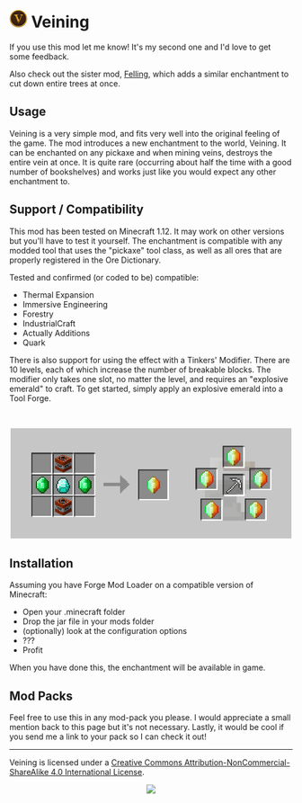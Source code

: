 # ![veining logo](/src/main/resources/assets/veining/textures/logo.png) Veining 

If you use this mod let me know! It's my second one and I'd love to get some feedback.

Also check out the sister mod, [Felling](https://github.com/arlyon/felling), which adds a similar enchantment to cut down entire trees at once.

## Usage

Veining is a very simple mod, and fits very well into the original feeling of the game. 
The mod introduces a new enchantment to the world, Veining. It can be enchanted on any pickaxe and 
when mining veins, destroys the entire vein at once. It is quite rare (occurring about half the time 
with a good number of bookshelves) and works just like you would expect any other enchantment to.

## Support / Compatibility

This mod has been tested on Minecraft 1.12. It may work on other versions but you'll have to test it yourself. The 
enchantment is compatible with any modded tool that uses the "pickaxe" tool class, as well as all ores that are 
properly registered in the Ore Dictionary.

Tested and confirmed (or coded to be) compatible:

- Thermal Expansion
- Immersive Engineering
- Forestry
- IndustrialCraft
- Actually Additions
- Quark

There is also support for using the effect with a Tinkers' Modifier. There are 10 levels, each of which increase the 
number of breakable blocks. The modifier only takes one slot, no matter the level, and requires an "explosive emerald"
to craft. To get started, simply apply an explosive emerald into a Tool Forge.
          
<br>

<p align="center"><img style="margin:auto" src="/tinkers.png"></p>

## Installation

Assuming you have Forge Mod Loader on a compatible version of Minecraft:

- Open your .minecraft folder
- Drop the jar file in your mods folder
- (optionally) look at the configuration options
- ???
- Profit

When you have done this, the enchantment will be available in game. 

## Mod Packs

Feel free to use this in any mod-pack you please. I would appreciate a small mention back to this page but it's not 
necessary. Lastly, it would be cool if you send me a link to your pack so I can check it out!

-----------------

Veining is licensed under a [Creative Commons Attribution-NonCommercial-ShareAlike 4.0 International License](https://creativecommons.org/licenses/by-nc-sa/4.0/deed.en_US).

[<p align="center"><img style="margin:auto" src="https://licensebuttons.net/l/by-nc-sa/3.0/88x31.png"></p>](https://creativecommons.org/licenses/by-nc-sa/4.0/deed.en_US)
